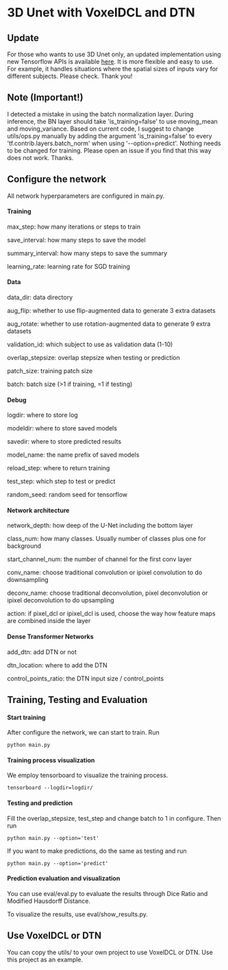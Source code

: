 # 3D Unet with VoxelDCL and DTN

## Update
For those who wants to use 3D Unet only, an updated implementation using new Tensorflow APIs is available [here](https://github.com/zhengyang-wang/3D-Unet--Tensorflow). It is more flexible and easy to use. For example, it handles situations where the spatial sizes of inputs vary for different subjects. Please check. Thank you!

## Note (Important!)
I detected a mistake in using the batch normalization layer. During inference, the BN layer should take 'is_training=false' to use moving_mean and moving_variance. Based on current code, I suggest to change utils/ops.py manually by adding the argument 'is_training=false' to every 'tf.contrib.layers.batch_norm' when using '--option=predict'. Nothing needs to be changed for training. Please open an issue if you find that this way does not work. Thanks.

## Configure the network
All network hyperparameters are configured in main.py.

#### Training

max_step: how many iterations or steps to train

save_interval: how many steps to save the model

summary_interval: how many steps to save the summary

learning_rate: learning rate for SGD training

#### Data

data_dir: data directory

aug_flip: whether to use flip-augmented data to generate 3 extra datasets

aug_rotate: whether to use rotation-augmented data to generate 9 extra datasets

validation_id: which subject to use as validation data (1-10)

overlap_stepsize: overlap stepsize when testing or prediction

patch_size: training patch size

batch: batch size (>1 if training, =1 if testing)

#### Debug

logdir: where to store log

modeldir: where to store saved models

savedir: where to store predicted results

model_name: the name prefix of saved models

reload_step: where to return training

test_step: which step to test or predict

random_seed: random seed for tensorflow

#### Network architecture

network_depth: how deep of the U-Net including the bottom layer

class_num: how many classes. Usually number of classes plus one for background

start_channel_num: the number of channel for the first conv layer

conv_name: choose traditional convolution or ipixel convolution to do downsampling

deconv_name: choose traditional deconvolution, pixel deconvolution or ipixel deconvolution to do upsampling

action: if pixel_dcl or ipixel_dcl is used, choose the way how feature maps are combined inside the layer

#### Dense Transformer Networks

add_dtn: add DTN or not

dtn_location: where to add the DTN

control_points_ratio: the DTN input size / control_points


## Training, Testing and Evaluation

#### Start training

After configure the network, we can start to train. Run
```
python main.py
```

#### Training process visualization

We employ tensorboard to visualize the training process.
```
tensorboard --logdir=logdir/
```

#### Testing and prediction

Fill the overlap_stepsize, test_step and change batch to 1 in configure. Then run
```
python main.py --option='test'
```

If you want to make predictions, do the same as testing and run
```
python main.py --option='predict'
```

#### Prediction evaluation and visualization

You can use eval/eval.py to evaluate the results through Dice Ratio and Modified Hausdorff Distance.

To visualize the results, use eval/show_results.py.

## Use VoxelDCL or DTN

You can copy the utils/ to your own project to use VoxelDCL or DTN. Use this project as an example.
